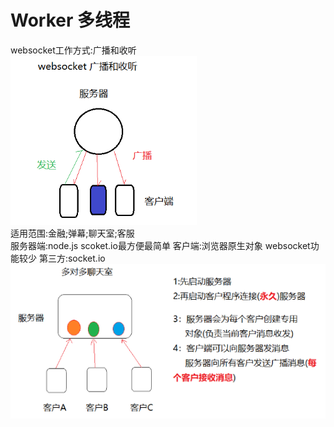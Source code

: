 # Worker 多线程
websocket工作方式:广播和收听  
<img src='img/socket1.png' src=200>  
适用范围:金融;弹幕;聊天室;客服  
服务器端:node.js scoket.io最方便最简单 
客户端:浏览器原生对象 websocket功能较少 
第三方:socket.io
<img src='img/socket2.png' src=400>  

